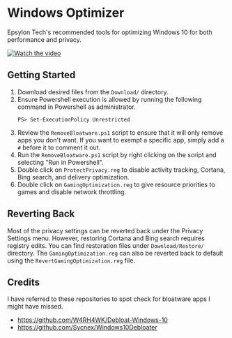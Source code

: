 # Windows Optimizer
Epsylon Tech's recommended tools for optimizing Windows 10 for both performance and privacy.

[![Watch the video](https://img.youtube.com/vi/7btTrmTQqC8/maxresdefault.jpg)](https://www.youtube.com/watch?v=7btTrmTQqC8)

## Getting Started
1. Download desired files from the `Download/` directory.
2. Ensure Powershell execution is allowed by running the following command in Powershell as administrator.
    ```
    PS> Set-ExecutionPolicy Unrestricted
    ```
3. Review the `RemoveBloatware.ps1` script to ensure that it will only remove apps you don't want. If you want to exempt a specific app, simply add a `#` before it to comment it out.
4. Run the `RemoveBloatware.ps1` script by right clicking on the script and selecting "Run in Powershell".
5. Double click on `ProtectPrivacy.reg` to disable activity tracking, Cortana, Bing search, and delivery optimization.
6. Double click on `GamingOptimization.reg` to give resource priorities to games and disable network throttling.

## Reverting Back
Most of the privacy settings can be reverted back under the Privacy Settings menu. However, restoring Cortana and Bing search requires registry edits. You can find restoration files under `Download/Restore/` directory. The `GamingOptimization.reg` can also be reverted back to default using the `RevertGamingOptimization.reg` file.


## Credits
I have referred to these repositories to spot check for bloatware apps I might have missed.
* https://github.com/W4RH4WK/Debloat-Windows-10
* https://github.com/Sycnex/Windows10Debloater
